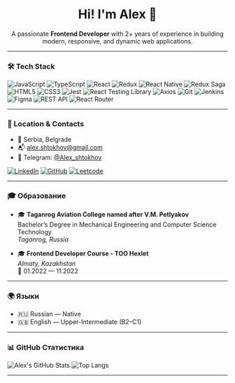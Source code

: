 <h1 align="center">Hi! I'm Alex 👋</h1>

<p align="center">
  A passionate <strong>Frontend Developer</strong> with 2+ years of experience in building modern, responsive, and dynamic web applications.
</p>

---

### 🛠 Tech Stack

![JavaScript](https://img.shields.io/badge/JavaScript-ES6+-F7DF1E?style=for-the-badge&logo=javascript&logoColor=000)
![TypeScript](https://img.shields.io/badge/TypeScript-007ACC?style=for-the-badge&logo=typescript&logoColor=fff)
![React](https://img.shields.io/badge/React-20232A?style=for-the-badge&logo=react&logoColor=61DAFB)
![Redux](https://img.shields.io/badge/Redux-593D88?style=for-the-badge&logo=redux&logoColor=white)
![React Native](https://img.shields.io/badge/React_Native-20232A?style=for-the-badge&logo=react&logoColor=61DAFB)
![Redux Saga](https://img.shields.io/badge/Redux_Saga-999999?style=for-the-badge&logo=redux-saga&logoColor=white)
![HTML5](https://img.shields.io/badge/HTML5-E34F26?style=for-the-badge&logo=html5&logoColor=white)
![CSS3](https://img.shields.io/badge/CSS3-1572B6?style=for-the-badge&logo=css3&logoColor=white)
![Jest](https://img.shields.io/badge/Jest-C21325?style=for-the-badge&logo=jest&logoColor=white)
![React Testing Library](https://img.shields.io/badge/RTL-E33332?style=for-the-badge&logo=testing-library&logoColor=white)
![Axios](https://img.shields.io/badge/Axios-5A29E4?style=for-the-badge)
![Git](https://img.shields.io/badge/Git-F05032?style=for-the-badge&logo=git&logoColor=white)
![Jenkins](https://img.shields.io/badge/Jenkins-D24939?style=for-the-badge&logo=jenkins&logoColor=white)
![Figma](https://img.shields.io/badge/Figma-F24E1E?style=for-the-badge&logo=figma&logoColor=white)
![REST API](https://img.shields.io/badge/REST_API-005571?style=for-the-badge)
![React Router](https://img.shields.io/badge/React_Router-CA4245?style=for-the-badge&logo=react-router&logoColor=white)

---

### 📍 Location & Contacts

- 📍 Serbia, Belgrade  
- 📬 alex.shtokhov@gmail.com  
- 💬 Telegram: [@Alex_shtokhov](https://t.me/Alex_shtokhov)

[![LinkedIn](https://img.shields.io/badge/LinkedIn-Connect-blue?style=for-the-badge&logo=linkedin)](https://www.linkedin.com/in/alex-shtokhov/)
[![GitHub](https://img.shields.io/badge/GitHub-Profile-black?style=for-the-badge&logo=github)](https://github.com/alexshtokhov)
[![Leetcode](https://img.shields.io/badge/LeetCode-FFA116?style=for-the-badge&logo=leetcode&logoColor=black)](https://leetcode.com/u/Alex_shtokhov/)

---

### 🎓 Образование

- 🎓 **Taganrog Aviation College named after V.M. Petlyakov**  
  Bachelor’s Degree in Mechanical Engineering and Computer Science Technology  
  _Taganrog, Russia_

- 🎓 **Frontend Developer Course - TOO Hexlet**  
  _Almaty, Kazakhstan_  
  📅 01.2022 — 11.2022

---

### 🌍 Языки

- 🇷🇺 Russian — Native  
- 🇬🇧 English — Upper-Intermediate (B2–C1)

---

### 📊 GitHub Статистика

![Alex's GitHub Stats](https://github-readme-stats.vercel.app/api?username=alexshtokhov&show_icons=true&theme=radical)
![Top Langs](https://github-readme-stats.vercel.app/api/top-langs/?username=alexshtokhov&layout=compact&theme=radical)

---


